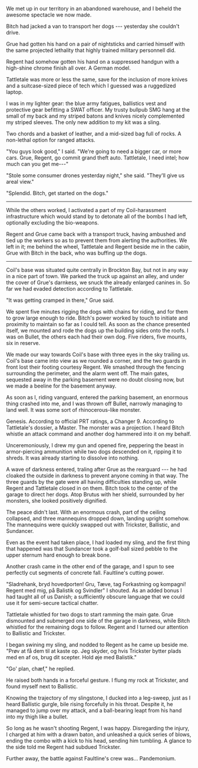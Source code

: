 We met up in our territory in an abandoned warehouse, and I beheld the awesome spectacle we now
made.

Bitch had jacked a van to transport her dogs --- yesterday she couldn't drive.

Grue had gotten his hand on a pair of nightsticks and carried himself with the same projected
lethality that highly trained military personnell did.

Regent had somehow gotten his hand on a suppressed handgun with a high-shine chrome
finish all over. A German model.

Tattletale was more or less the same, save for the inclusion of more knives and a suitcase-sized
piece of tech which I guessed was a ruggedized laptop.

I was in my lighter gear: the blue army fatigues, ballistics vest and protective gear befitting
a SWAT officer. My trusty bullpub SMG hang at the small of my back and my striped batons and knives
nicely complemented my striped sleeves. The only new addition to my kit was a sling.

Two chords and a basket of leather, and a mid-sized bag full of rocks. A non-lethal option for ranged
attacks.

"You guys look good," I said. "We're going to need a bigger car, or more cars. Grue, Regent, go commit
grand theft auto. Tattletale, I need intel; how much can you get me---"

"Stole some consumer drones yesterday night," she said. "They'll give us areal view."

"Splendid. Bitch, get started on the dogs."

----

While the others worked, I activated a part of my Coil-harassment infrastructure which would
stand by to detonate all of the bombs I had left, optionally excluding the bio-weapons.

Regent and Grue came back with a transport truck, having ambushed and tied up the workers so
as to prevent them from alerting the authorities. We left in it; me behind the wheel,
Tattletale and Regent beside me in the cabin, Grue with Bitch in the back, who was buffing up the dogs.

---- 

Coil's base was situated quite centrally in Brockton Bay, but not in any way in a nice part of town.
We parked the truck up against an alley, and under the cover of Grue's darnkess, we snuck the already enlarged
canines in. So far we had evaded detection according to Tattletale.

"It was getting cramped in there," Grue said.

We spent five minutes rigging the dogs with chains for riding, and for them to grow large enough to ride.
Bitch's power worked by touch to initiate and proximity to maintain so far as I could tell. As soon as
the chance presented itself, we mounted and rode the dogs up the building sides onto the roofs.
I was on Bullet, the others each had their own dog. Five riders, five mounts, six in reserve.

We made our way towards Coil's base with three eyes in the sky trailing us. Coil's base came into view
as we rounded a corner, and the two guards in front lost their footing courtesy Regent. We smashed through
the fencing surrounding the perimeter, and the alarm went off. The main gates, sequested away in the parking
basement were no doubt closing now, but we made a beeline for the basement anyway.

As soon as I, riding vanguard, entered the parking basement, an enormous
thing crashed into me, and I was thrown off Bullet, narrowly managing to land well. It was some sort
of rhinocerous-like monster.

Genesis. According to official PRT ratings, a Changer 9. According to Tattletale's dossier, a Master.
The monster was a projection. I heard Bitch whistle an attack command and another dog hammered into it on my behalf.

Unceremoniously, I drew my gun and opened fire, peppering the beast in armor-piercing ammunition while two
dogs descended on it, ripping it to shreds. It was already starting to dissolve into nothing.

A wave of darkness entered, traling after Grue as the rearguard --- he had cloaked the outside in darkness to
prevent anyone coming in that way. The three guards by the gate were all having difficulties standing up,
while Regent and Tattletale closed in on them. Bitch took to the center of the garage to direct her dogs.
Atop Brutus with her shield, surrounded by her monsters, she looked positively dignified.

The peace didn't last. With an enormous crash, part of the ceiling collapsed, and three mannequins dropped
down, landing upright somehow. The mannequins were quickly swapped out with Trickster, Ballistic, and Sundancer.

Even as the event had taken place, I had loaded my sling, and the first thing that happened was that Sundancer
took a golf-ball sized pebble to the upper sternum hard enough to break bone.

Another crash came in the other end of the garage, and I spun to see perfectly cut segments of concrete fall.
Faultline's cutting power. 

"Sladrehank, bryd hovedporten! Gru, Tæve, tag Forkastning og kompagni!
Regent med mig, på Balistik og Svindler" I shouted. As an added bonus
I had taught all of us Danish; a sufficiently obscure language that we could
use it for semi-secure tactical chatter.

Tattletale whistled for two dogs to start ramming the main gate. Grue dismounted and submerged one side of the garage
in darkness, while Bitch whistled for the remaining dogs to follow. Regent and I turned our attention to Ballistic
and Trickster.

I began swining my sling, and nodded to Regent as he came up beside me. "Prøv at få dem til at kaste op. Jeg skyder,
og hvis Trickster bytter plads med en af os, brug dit scepter. Hold øje med Balistik."

"Go' plan, chæf," he replied.

He raised both hands in a forceful gesture. I flung my rock at Trickster, and found myself next to Ballistic.

Knowing the trajectory of my slingstone, I ducked into a leg-sweep, just as I heard Ballistic gurgle, bile rising
forcefully in his throat. Despite it, he managed to jump over my attack, and a ball-bearing leapt from his hand
into my thigh like a bullet.

So long as he wasn't shooting Regent, I was happy. Disregarding the injury, I charged at him with a drawn baton, and
unleashed a quick series of blows, ending the combo with a kick to his head, sending him tumbling. A glance 
to the side told me Regent had subdued Trickster.

Further away, the battle against Faultline's crew was... Pandemonium.
